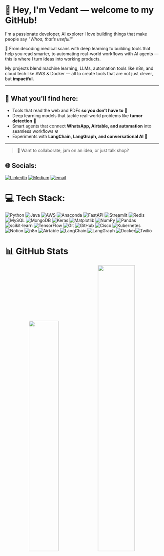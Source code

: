 # 👋 Hey, I'm Vedant — welcome to my GitHub!

I'm a passionate developer, AI explorer
I love building things that make people say *"Whoa, that’s useful!"*

🧠 From decoding medical scans with deep learning to building tools that help you read smarter, to automating real-world workflows with AI agents — this is where I turn ideas into working products.

My projects blend machine learning, LLMs, automation tools like n8n, and cloud tech like AWS & Docker — all to create tools that are not just clever, but **impactful**.

---

## 🌟 What you'll find here:
- Tools that read the web and PDFs **so you don’t have to** 🧾
- Deep learning models that tackle real-world problems like **tumor detection** 🔬
- Smart agents that connect **WhatsApp, Airtable, and automation** into seamless workflows ⚙️
- Experiments with **LangChain, LangGraph, and conversational AI** 🤖

---

> 💬 Want to collaborate, jam on an idea, or just talk shop? 

## 🌐 Socials:
[![LinkedIn](https://img.shields.io/badge/LinkedIn-%230077B5.svg?logo=linkedin&logoColor=white)](https://linkedin.com/in/vedant-kaushik-b69916315/) [![Medium](https://img.shields.io/badge/Medium-12100E?logo=medium&logoColor=white)](https://medium.com/@vedantkaushik2008) [![email](https://img.shields.io/badge/Email-D14836?logo=gmail&logoColor=white)](mailto:vedantkaushik205@gmail.com.) 

# 💻 Tech Stack:
![Python](https://img.shields.io/badge/python-3670A0?style=for-the-badge&logo=python&logoColor=ffdd54) ![Java](https://img.shields.io/badge/java-%23ED8B00.svg?style=for-the-badge&logo=openjdk&logoColor=white) ![AWS](https://img.shields.io/badge/AWS-%23FF9900.svg?style=for-the-badge&logo=amazon-aws&logoColor=white) ![Anaconda](https://img.shields.io/badge/Anaconda-%2344A833.svg?style=for-the-badge&logo=anaconda&logoColor=white) ![FastAPI](https://img.shields.io/badge/FastAPI-005571?style=for-the-badge&logo=fastapi) ![Streamlit](https://img.shields.io/badge/Streamlit-%23FE4B4B.svg?style=for-the-badge&logo=streamlit&logoColor=white) ![Redis](https://img.shields.io/badge/redis-%23DD0031.svg?style=for-the-badge&logo=redis&logoColor=white) ![MySQL](https://img.shields.io/badge/mysql-4479A1.svg?style=for-the-badge&logo=mysql&logoColor=white) ![MongoDB](https://img.shields.io/badge/MongoDB-%234ea94b.svg?style=for-the-badge&logo=mongodb&logoColor=white) ![Keras](https://img.shields.io/badge/Keras-%23D00000.svg?style=for-the-badge&logo=Keras&logoColor=white) ![Matplotlib](https://img.shields.io/badge/Matplotlib-%23ffffff.svg?style=for-the-badge&logo=Matplotlib&logoColor=black) ![NumPy](https://img.shields.io/badge/numpy-%23013243.svg?style=for-the-badge&logo=numpy&logoColor=white) ![Pandas](https://img.shields.io/badge/pandas-%23150458.svg?style=for-the-badge&logo=pandas&logoColor=white) ![scikit-learn](https://img.shields.io/badge/scikit--learn-%23F7931E.svg?style=for-the-badge&logo=scikit-learn&logoColor=white) ![TensorFlow](https://img.shields.io/badge/TensorFlow-%23FF6F00.svg?style=for-the-badge&logo=TensorFlow&logoColor=white) ![Git](https://img.shields.io/badge/git-%23F05033.svg?style=for-the-badge&logo=git&logoColor=white) ![GitHub](https://img.shields.io/badge/github-%23121011.svg?style=for-the-badge&logo=github&logoColor=white) ![Cisco](https://img.shields.io/badge/cisco-%23049fd9.svg?style=for-the-badge&logo=cisco&logoColor=black) ![Kubernetes](https://img.shields.io/badge/kubernetes-%23326ce5.svg?style=for-the-badge&logo=kubernetes&logoColor=white) ![Notion](https://img.shields.io/badge/Notion-%23000000.svg?style=for-the-badge&logo=notion&logoColor=white) ![n8n](https://img.shields.io/badge/n8n-%23168EF7.svg?style=for-the-badge&logo=n8n&logoColor=white) ![Airtable](https://img.shields.io/badge/Airtable-%2318BFFF.svg?style=for-the-badge&logo=airtable&logoColor=white) ![LangChain](https://img.shields.io/badge/LangChain-%2300C4B4.svg?style=for-the-badge&logo=langchain&logoColor=white) ![LangGraph](https://img.shields.io/badge/LangGraph-%2300C4B4.svg?style=for-the-badge&logo=langgraph&logoColor=white) ![Docker](https://img.shields.io/badge/docker-%230db7ed.svg?style=for-the-badge&logo=docker&logoColor=white)![Twilio](https://img.shields.io/badge/Twilio-%23F22F46.svg?style=for-the-badge&logo=twilio&logoColor=white)


# 📊 GitHub Stats

<div align="center">

<img src="https://github-readme-stats.vercel.app/api?username=vedant-kaushik&theme=swift&hide_border=false&include_all_commits=true&count_private=true" width="44%" />
<img src="https://nirzak-streak-stats.vercel.app/?user=vedant-kaushik&theme=swift&hide_border=false" width="49%" />


</div>



<!-- Proudly created with GPRM ( https://gprm.itsvg.in ) -->

